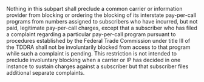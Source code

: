 Nothing in this subpart shall preclude a common carrier or information provider from blocking or ordering the blocking of its interstate pay-per-call programs from numbers assigned to subscribers who have incurred, but not paid, legitimate pay-per-call charges, except that a subscriber who has filed a complaint regarding a particular pay-per-call program pursuant to procedures established by the Federal Trade Commission under title III of the TDDRA shall not be involuntarily blocked from access to that program while such a complaint is pending. This restriction is not intended to preclude involuntary blocking when a carrier or IP has decided in one instance to sustain charges against a subscriber but that subscriber files additional separate complaints.

